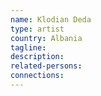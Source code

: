 ```yaml
---
name: Klodian Deda
type: artist
country: Albania
tagline:
description:
related-persons:
connections:
---
```

